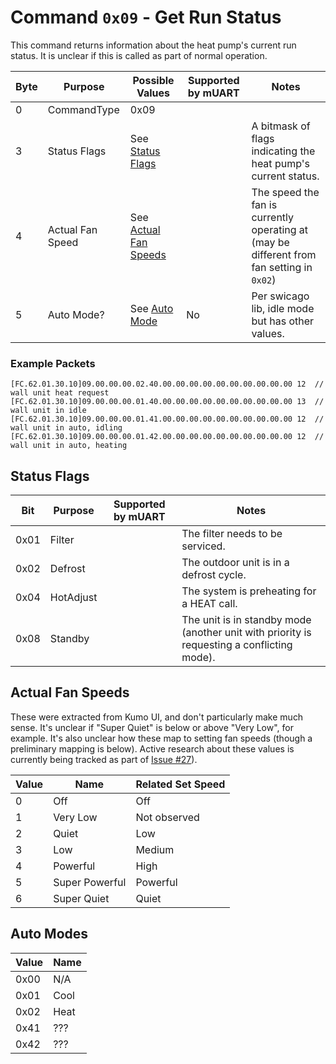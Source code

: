# Command `0x09` - Get Run Status


This command returns information about the heat pump's current run status. It is unclear if this is called as part of 
normal operation.

| Byte | Purpose          | Possible Values                             | Supported by mUART | Notes                                                                                     |
|------|------------------|---------------------------------------------|--------------------|-------------------------------------------------------------------------------------------|
| 0    | CommandType      | 0x09                                        |                    |
| 3    | Status Flags     | See [Status Flags](#status-flags)           |                    | A bitmask of flags indicating the heat pump's current status.                             |
| 4    | Actual Fan Speed | See [Actual Fan Speeds](#actual-fan-speeds) |                    | The speed the fan is currently operating at (may be different from fan setting in `0x02`) |
| 5    | Auto Mode?       | See [Auto Mode](#auto-modes)                | No                 | Per swicago lib, idle mode but has other values.                                          |

### Example Packets

```
[FC.62.01.30.10]09.00.00.00.02.40.00.00.00.00.00.00.00.00.00.00 12  // wall unit heat request
[FC.62.01.30.10]09.00.00.00.01.40.00.00.00.00.00.00.00.00.00.00 13  // wall unit in idle
[FC.62.01.30.10]09.00.00.00.01.41.00.00.00.00.00.00.00.00.00.00 12  // wall unit in auto, idling
[FC.62.01.30.10]09.00.00.00.01.42.00.00.00.00.00.00.00.00.00.00 12  // wall unit in auto, heating
```

## Status Flags

| Bit  | Purpose   | Supported by mUART | Notes                                                                                      |
|------|-----------|--------------------|--------------------------------------------------------------------------------------------|
| 0x01 | Filter    |                    | The filter needs to be serviced.                                                           |
| 0x02 | Defrost   |                    | The outdoor unit is in a defrost cycle.                                                    |
| 0x04 | HotAdjust |                    | The system is preheating for a HEAT call.                                                  |
| 0x08 | Standby   |                    | The unit is in standby mode (another unit with priority is requesting a conflicting mode). |

## Actual Fan Speeds

These were extracted from Kumo UI, and don't particularly make much sense. It's unclear if "Super Quiet" is below or 
above "Very Low", for example. It's also unclear how these map to setting fan speeds (though a preliminary mapping is 
below). Active research about these values is currently being tracked as part of 
[Issue #27](https://github.com/Sammy1Am/mitsubishi-uart/issues/27)).

| Value | Name           | Related Set Speed |
|-------|----------------|-------------------|
| 0     | Off            | Off               |
| 1     | Very Low       | Not observed      |
| 2     | Quiet          | Low               |
| 3     | Low            | Medium            |
| 4     | Powerful       | High              |
| 5     | Super Powerful | Powerful          |
| 6     | Super Quiet    | Quiet             |

## Auto Modes

| Value | Name |
|-------|------|
| 0x00  | N/A  |
| 0x01  | Cool |
| 0x02  | Heat |
| 0x41  | ???  |
| 0x42  | ???  |
